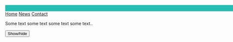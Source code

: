 <html>
<div style="width:2000px;height:20px;border;background-color:27BCB2;"></div>
<head>
<title>Raymond Huynh</title>
<div class="navbar">
  <a href="#home">Home</a>
  <a href="#news">News</a>
  <a href="#contact">Contact</a>
</div>

<div class="main">
  <p>Some text some text some text some text..</p>
</div>
</head>
<body>
<div id="spoiler" style="display:none">
<img src="http://i.imgur.com/MDelUKp.jpg" alt="photo1" width="500" height="333.25" style="float:left" />
<br>
<img src="http://i.imgur.com/tl7s5tB.jpg" alt="photo2" width="500" height="333.25" style="float:right" />
<br>
<img src="http://i.imgur.com/3yTjrxu.jpg" alt="photo3" width="500" height="333.25" style="float:left" />
<br>
<img src="http://i.imgur.com/H5Ts98I.jpg" alt="photo4" width="500" height="333.25" style="float:right" />
<br>
<img src="http://i.imgur.com/BY65H1p.jpg" alt="photo5" width="500" height="333.25" style="float:left" />
  </div>
<button title=">" type="button" onclick="if(document.getElementById('spoiler') .style.display=='none') {document.getElementById('spoiler') .style.display=''}else{document.getElementById('spoiler') .style.display='none'}">Show/hide</button>
</body>
</html>

